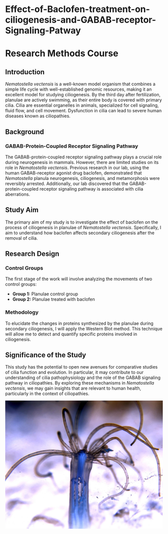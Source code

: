 # Effect-of-Baclofen-treatment-on-ciliogenesis-and-GABAB-receptor-Signaling-Patway
# Research Methods Course

## Introduction

*Nematostella vectensis* is a well-known model organism that combines a simple life cycle with well-established genomic resources, making it an excellent model for studying ciliogenesis. By the third day after fertilization, planulae are actively swimming, as their entire body is covered with primary cilia. Cilia are essential organelles in animals, specialized for cell signaling, fluid flow, and cell movement. Dysfunction in cilia can lead to severe human diseases known as ciliopathies.

## Background

### GABAB-Protein-Coupled Receptor Signaling Pathway

The GABAB-protein-coupled receptor signaling pathway plays a crucial role during neurogenesis in mammals. However, there are limited studies on its role in *Nematostella vectensis*. Previous research in our lab, using the human GABAB-receptor agonist drug baclofen, demonstrated that *Nematostella* planula neurogenesis, ciliogenesis, and metamorphosis were reversibly arrested. Additionally, our lab discovered that the GABAB-protein-coupled receptor signaling pathway is associated with cilia aberrations.

## Study Aim

The primary aim of my study is to investigate the effect of baclofen on the process of ciliogenesis in planulae of *Nematostella vectensis*. Specifically, I aim to understand how baclofen affects secondary ciliogenesis after the removal of cilia.

## Research Design

### Control Groups

The first stage of the work will involve analyzing the movements of two control groups:
- **Group 1:** Planulae control group
- **Group 2:** Planulae treated with baclofen

### Methodology

To elucidate the changes in proteins synthesized by the planulae during secondary ciliogenesis, I will apply the Western Blot method. This technique will allow me to detect and quantify specific proteins involved in ciliogenesis.

## Significance of the Study

This study has the potential to open new avenues for comparative studies of cilia function and evolution. In particular, it may contribute to our understanding of cilia pathophysiology and the role of the GABAB signaling pathway in ciliopathies. By exploring these mechanisms in *Nematostella vectensis*, we may gain insights that are relevant to human health, particularly in the context of ciliopathies.

![alt text](https://github.com/Valeriia-Berngardt/Effect-of-Baclofen-treatment-on-ciliogenesis-and-GABAB-receptor-Signaling-Patway/blob/main/Images/181246_web.jpg)

